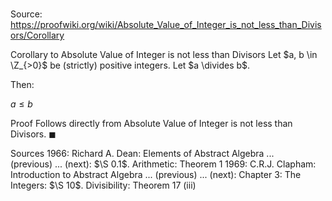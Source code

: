 # 

Source: https://proofwiki.org/wiki/Absolute_Value_of_Integer_is_not_less_than_Divisors/Corollary

Corollary to Absolute Value of Integer is not less than Divisors
Let $a, b \in \Z_{>0}$ be (strictly) positive integers.
Let $a \divides b$.

Then:

$a \le b$


Proof
Follows directly from Absolute Value of Integer is not less than Divisors.
$\blacksquare$


Sources
1966: Richard A. Dean: Elements of Abstract Algebra ... (previous) ... (next): $\S 0.1$. Arithmetic: Theorem $1$
1969: C.R.J. Clapham: Introduction to Abstract Algebra ... (previous) ... (next): Chapter $3$: The Integers: $\S 10$. Divisibility: Theorem $17 \ \text{(iii)}$




